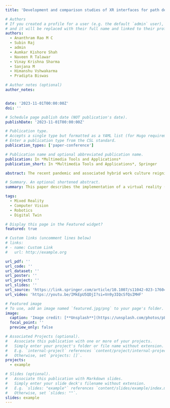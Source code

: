 ```yaml
---
title: 'Development and comparison studies of XR interfaces for path definition in remote welding scenarios'

# Authors
# If you created a profile for a user (e.g. the default `admin` user), write the username (folder name) here
# and it will be replaced with their full name and linked to their profile.
authors:
  - Ananthram Rao M C
  - Subin Raj
  - admin
  - Aumkar Kishore Shah
  - Naveen R Talawar
  - Vinay Krishna Sharma
  - Sanjana M
  - Himanshu Vshwakarma 
  - Pradipta Biswas

# Author notes (optional)
author_notes:


date: '2023-11-01T00:00:00Z'
doi: ''

# Schedule page publish date (NOT publication's date).
publishDate: '2023-11-01T00:00:00Z'

# Publication type.
# Accepts a single type but formatted as a YAML list (for Hugo requirements).
# Enter a publication type from the CSL standard.
publication_types: ['paper-conference']

# Publication name and optional abbreviated publication name.
publication: In *Multimedia Tools and Applications*
publication_short: In *Multimedia Tools and Applications*, Springer

abstract: The recent pandemic and associated hybrid work culture reignites the importance of extended reality (XR) technologies for remote collaboration across the world. As different ranges of automation are introduced in the industry with an increasing focus on digitalization, safety, and productivity, it is important to understand the context and physiological metrics of existing human operators. This paper describes the implementation of a virtual reality (VR) and mixed reality (MR) interface of a welding process and compares operators' performance using such technologies. Initially, MR and VR were compared with respect to a pointing task followed by a welding task involving trajectory definition and actual robotic arm movement. A plethora of parameters involving ocular data, Electroencephalography (EEG), hand movement, subjective opinion and quantitative measures were recorded and analyzed. The results of physiological parameters such as EEG based Task Load Index, Task Engagement Index, ocular fixation rate and average fixation duration indicated that the VR interaction involved higher levels of engagement, lower mental processing load and distinct visual processing mechanisms in the optical cortex compared to the MR interaction. Similar comparison trends observed in these parameters across both tasks confirmed the reproducibility of the experiment methodology and results. Results from the study can be used in terms of selecting rendering media for other immersive applications such as teleoperation, path planning and navigation scenarios in multiple domains such as manufacturing, robotics, healthcare, and education. The results were used to develop a multi-modal VR interface with a novel collision-based weld path definition method suitable for industrial deployment.

# Summary. An optional shortened abstract.
summary: This paper describes the implementation of a virtual reality (VR) and mixed reality (MR) interface of a welding process and compares operators' performance using such technologies.

tags:
  - Mixed Reality
  - Computer Vision
  - Robotics
  - Digital Twin

# Display this page in the Featured widget?
featured: true

# Custom links (uncomment lines below)
# links:
# - name: Custom Link
#   url: http://example.org

url_pdf: ''
url_code: ''
url_dataset: ''
url_poster: ''
url_project: ''
url_slides: ''
url_source: 'https://link.springer.com/article/10.1007/s11042-023-17604-y'
url_video: 'https://youtu.be/IMkEpU5QDjI?si=Vn9y3IQcSfQsIMHF'

# Featured image
# To use, add an image named `featured.jpg/png` to your page's folder.
image:
  caption: 'Image credit: [**Unsplash**](https://unsplash.com/photos/pLCdAaMFLTE)'
  focal_point: ''
  preview_only: false

# Associated Projects (optional).
#   Associate this publication with one or more of your projects.
#   Simply enter your project's folder or file name without extension.
#   E.g. `internal-project` references `content/project/internal-project/index.md`.
#   Otherwise, set `projects: []`.
projects:
  - example

# Slides (optional).
#   Associate this publication with Markdown slides.
#   Simply enter your slide deck's filename without extension.
#   E.g. `slides: "example"` references `content/slides/example/index.md`.
#   Otherwise, set `slides: ""`.
slides: example
---
```

